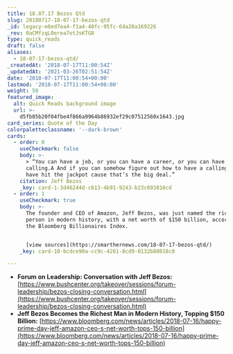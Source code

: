 ```yaml
---
title: 18.07.17 Bezos Qtd
slug: 20180717-18-07-17-bezos-qtd
_id: legacy-e0ed7ea4-f1a4-40fc-95fc-64a28a169226
_rev: 0aCMfzqL0erea7otJsKTG8
type: quick_reads
draft: false
aliases:
  - 18-07-17-bezos-qtd/
_createdAt: '2018-07-17T11:00:54Z'
_updatedAt: '2021-03-26T02:51:54Z'
date: '2018-07-17T11:00:54+00:00'
lastmod: '2018-07-17T11:00:54+00:00'
weight: 50
featured_image:
  alt: Quick Reads background image
  url: >-
    d5fb05b20f04fbe4f866a9964b86932ef29c07512560x1643.jpg
card_series: Quote of the Day
colorpaletteclassname: '--dark-brown'
cards:
  - order: 0
    useCheckmark: false
    body: >-
      > “You can have a job, or you can have a career, or you can have a
      calling.A And if you can somehow figure out how to have a calling, you
      have hit the jackpot cause that’s the big deal.”
    citation: Jeff Bezos
    _key: card-1-3d46244d-c613-4b91-9243-b23c693816cd
  - order: 1
    useCheckmark: true
    body: >-
      The founder and CEO of Amazon, Jeff Bezos, was just named the richest
      person in modern history, with a net worth of $150 billion, according to
      the Bloomberg Billionaires Index.


      [view sources](https://smarthernews.com/18-07-17-bezos-qtd/)
    _key: card-10-bcdce90a-cc9c-4261-8cd9-0132b88018c0

---
```

* **Forum on Leadership: Conversation with Jeff Bezos:**  
[https://www.bushcenter.org/takeover/sessions/forum-leadership/bezos-closing-conversation.html](https://www.bushcenter.org/takeover/sessions/forum-leadership/bezos-closing-conversation.html)
* **Jeff Bezos Becomes the Richest Man in Modern History, Topping $150 Billion:** [https://www.bloomberg.com/news/articles/2018-07-16/happy-prime-day-jeff-amazon-ceo-s-net-worth-tops-150-billion](https://www.bloomberg.com/news/articles/2018-07-16/happy-prime-day-jeff-amazon-ceo-s-net-worth-tops-150-billion)